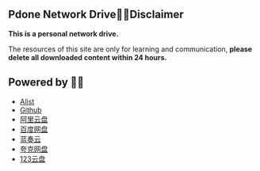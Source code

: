 ## Pdone Network Drive🎉🎉Disclaimer

**This is a personal network drive.**

The resources of this site are only for learning and communication, **please delete all downloaded content within 24 hours.**

## Powered by 💪💪

- [Alist](https://github.com/alist-org/alist)
- [Github](https://github.com/)
- [阿里云盘](https://www.aliyundrive.com/)
- [百度网盘](https://pan.baidu.com/)
- [蓝奏云](https://pc.woozooo.com/)
- [夸克网盘](https://pan.quark.cn/)
- [123云盘](https://www.123pan.com/)
